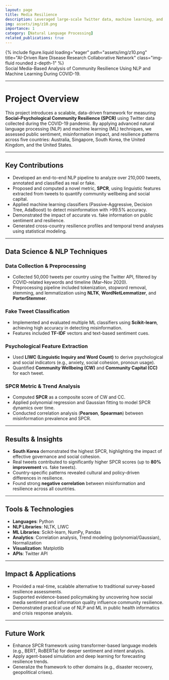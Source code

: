 ```yaml
---
layout: page
title: Media Resilience
description: Leveraged large-scale Twitter data, machine learning, and NLP techniques to quantify and compare social–psychological resilience across five countries.
img: assets/img/z10.png
importance: 1
category: [Natural Language Processing]
related_publications: true
---
```




<!-- ### **Case Study: AI-Driven Rare Disease Research Collaborative Network** -->

<div class="row justify-content-sm-center">
  <div class="col-sm-8 mt-3 mt-md-0">
    {% include figure.liquid loading="eager" path="assets/img/z10.png" title="AI-Driven Rare Disease Research Collaborative Network" class="img-fluid rounded z-depth-1" %}
  </div>
</div>
<div class="caption">
    Social Media-Based Analysis of Community Resilience Using NLP and Machine Learning During COVID-19.
</div>

---

# Project Overview

This project introduces a scalable, data-driven framework for measuring **Social–Psychological Community Resilience (SPCR)** using Twitter data collected during the COVID-19 pandemic. By applying advanced natural language processing (NLP) and machine learning (ML) techniques, we assessed public sentiment, misinformation impact, and resilience patterns across five countries: Australia, Singapore, South Korea, the United Kingdom, and the United States.

---

## Key Contributions

- Developed an end-to-end NLP pipeline to analyze over 210,000 tweets, annotated and classified as real or fake.
- Proposed and computed a novel metric, **SPCR**, using linguistic features extracted from tweets to quantify community wellbeing and social capital.
- Applied machine learning classifiers (Passive-Aggressive, Decision Tree, AdaBoost) to detect misinformation with >99.5% accuracy.
- Demonstrated the impact of accurate vs. fake information on public sentiment and resilience.
- Generated cross-country resilience profiles and temporal trend analyses using statistical modeling.

---

## Data Science & NLP Techniques

### Data Collection & Preprocessing

- Collected 50,000 tweets per country using the Twitter API, filtered by COVID-related keywords and timeline (Mar–Nov 2020).
- Preprocessing pipeline included tokenization, stopword removal, stemming, and lemmatization using **NLTK**, **WordNetLemmatizer**, and **PorterStemmer**.

### Fake Tweet Classification

- Implemented and evaluated multiple ML classifiers using **Scikit-learn**, achieving high accuracy in detecting misinformation.
- Features included **TF-IDF** vectors and text-based sentiment cues.

### Psychological Feature Extraction

- Used **LIWC (Linguistic Inquiry and Word Count)** to derive psychological and social indicators (e.g., anxiety, social cohesion, pronoun usage).
- Quantified **Community Wellbeing (CW)** and **Community Capital (CC)** for each tweet.

### SPCR Metric & Trend Analysis

- Computed **SPCR** as a composite score of CW and CC.
- Applied polynomial regression and Gaussian fitting to model SPCR dynamics over time.
- Conducted correlation analysis (**Pearson**, **Spearman**) between misinformation prevalence and SPCR.

---

## Results & Insights

- **South Korea** demonstrated the highest SPCR, highlighting the impact of effective governance and social cohesion.
- Real tweets contributed to significantly higher SPCR scores (up to **80% improvement** vs. fake tweets).
- Country-specific patterns revealed cultural and policy-driven differences in resilience.
- Found strong **negative correlation** between misinformation and resilience across all countries.

---

## Tools & Technologies

- **Languages**: Python  
- **NLP Libraries**: NLTK, LIWC  
- **ML Libraries**: Scikit-learn, NumPy, Pandas  
- **Analytics**: Correlation analysis, Trend modeling (polynomial/Gaussian), Normalization  
- **Visualization**: Matplotlib  
- **APIs**: Twitter API

---

## Impact & Applications

- Provided a real-time, scalable alternative to traditional survey-based resilience assessments.
- Supported evidence-based policymaking by uncovering how social media sentiment and information quality influence community resilience.
- Demonstrated practical use of NLP and ML in public health informatics and crisis response analysis.

---

## Future Work

- Enhance SPCR framework using transformer-based language models (e.g., BERT, RoBERTa) for deeper sentiment and intent analysis.
- Apply agent-based simulation and deep learning for forecasting resilience trends.
- Generalize the framework to other domains (e.g., disaster recovery, geopolitical crises).


